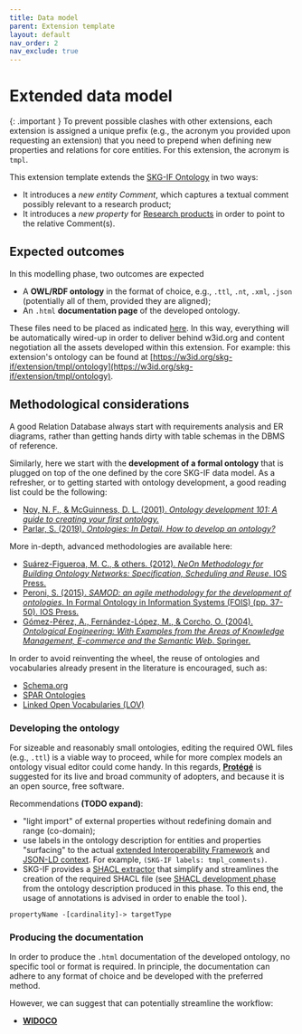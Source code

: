 ```yaml
---
title: Data model
parent: Extension template
layout: default
nav_order: 2
nav_exclude: true
---
```


# Extended data model

{: .important }
To prevent possible clashes with other extensions, each extension is assigned a unique prefix (e.g., the acronym you provided upon requesting an extension) that you need to prepend when defining new properties and relations for core entities. For this extension, the acronym is `tmpl`.

This extension template extends the [SKG-IF Ontology](https://w3id.org/skg-if/ontology/) in two ways:
- It introduces a *new entity Comment*, which captures a textual comment possibly relevant to a research product;
- It introduces a *new property* for [Research products](../../interoperability-framework/docs/research-product) in order to point to the relative Comment(s).


## Expected outcomes
In this modelling phase, two outcomes are expected
- A **OWL/RDF ontology** in the format of choice, e.g., `.ttl`, `.nt`, `.xml`, `.json` (potentially all of them, provided they are aligned);
- An `.html` **documentation page** of the developed ontology.

These files need to be placed as indicated [here](../structure). In this way, everything will be automatically wired-up in order to deliver behind w3id.org and content negotiation all the assets developed within this extension.
For example: this extension's ontology can be found at  [https://w3id.org/skg-if/extension/tmpl/ontology](https://w3id.org/skg-if/extension/tmpl/ontology).


## Methodological considerations
A good Relation Database always start with requirements analysis and ER diagrams, rather than getting hands dirty with table schemas in the DBMS of reference.

Similarly, here we start with the **development of a formal ontology** that is plugged on top of the one defined by the core SKG-IF data model. As a refresher, or to getting started with ontology development, a good reading list could be the following:
- [Noy, N. F., & McGuinness, D. L. (2001). *Ontology development 101: A guide to creating your first ontology.*](https://protege.stanford.edu/publications/ontology_development/ontology101.pdf)
- [Parlar, S. (2019). *Ontologies: In Detail. How to develop an ontology?*](https://medium.com/analytics-vidhya/ontologies-in-detail-2916f9226133)

More in-depth, advanced methodologies are available here:
- [Suárez-Figueroa, M. C., & others. (2012). *NeOn Methodology for Building Ontology Networks: Specification, Scheduling and Reuse*. IOS Press.](https://oa.upm.es/3879/2/MARIA_DEL-_CARMEN_SUAREZ_DE_FIGUEROA_BAONZA.pdf)
- [Peroni, S. (2015). *SAMOD: an agile methodology for the development of ontologies*. In Formal Ontology in Information Systems (FOIS) (pp. 37-50). IOS Press.](https://essepuntato.it/samod/)
- [Gómez-Pérez, A., Fernández-López, M., & Corcho, O. (2004). *Ontological Engineering: With Examples from the Areas of Knowledge Management, E-commerce and the Semantic Web*. Springer.](https://link.springer.com/book/10.1007/b97353)

In order to avoid reinventing the wheel,  the reuse of ontologies and vocabularies already present in the literature is encouraged, such as:
- [Schema.org](https://schema.org)
- [SPAR Ontologies](http://www.sparontologies.net)
- [Linked Open Vocabularies (LOV)](https://lov.linkeddata.es/dataset/lov/)

### Developing the ontology
For sizeable and reasonably small ontologies, editing the required  OWL files (e.g., `.ttl`) is a viable way to proceed, while for more complex models an ontology visual editor could come handy. 
In this regards, [**Protégé**](https://protege.stanford.edu) is suggested for its live and broad community of adopters, and because it is an open source, free software.

Recommendations **(TODO expand)**:
- "light import" of external properties without redefining domain and range (co-domain);
- use labels in the ontology description for entities and properties "surfacing" to the actual [extended Interoperability Framework](../extended-interoperability-framework/) and [JSON-LD context](../context/). For example, `(SKG-IF labels: tmpl_comments)`.
-  SKG-IF provides a [SHACL extractor](https://github.com/skg-if/shacl-extractor) that simplify and streamlines the creation of the required SHACL file (see [SHACL development phase](./shacl) from the ontology description produced in this phase. To this end, the usage of annotations is advised in order to enable the tool ).
```
propertyName -[cardinality]-> targetType
```
### Producing the documentation
In order to produce the `.html` documentation of the developed ontology, no specific tool or format is required. 
In principle, the documentation can adhere to any format of choice and be developed with the preferred method.

However, we can suggest that can potentially streamline the workflow:
- [**WIDOCO**](https://github.com/dgarijo/Widoco)

